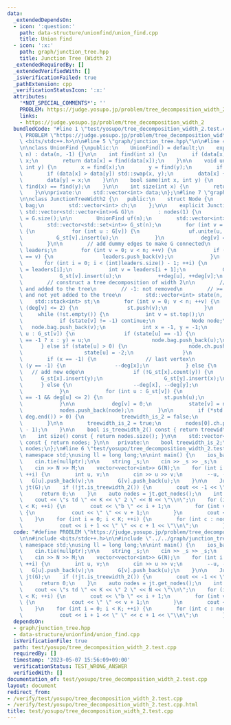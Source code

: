```yaml
---
data:
  _extendedDependsOn:
  - icon: ':question:'
    path: data-structure/unionfind/union_find.cpp
    title: Union Find
  - icon: ':x:'
    path: graph/junction_tree.hpp
    title: Junction Tree (Width 2)
  _extendedRequiredBy: []
  _extendedVerifiedWith: []
  _isVerificationFailed: true
  _pathExtension: cpp
  _verificationStatusIcon: ':x:'
  attributes:
    '*NOT_SPECIAL_COMMENTS*': ''
    PROBLEM: https://judge.yosupo.jp/problem/tree_decomposition_width_2
    links:
    - https://judge.yosupo.jp/problem/tree_decomposition_width_2
  bundledCode: "#line 1 \"test/yosupo/tree_decomposition_width_2.test.cpp\"\n#define\
    \ PROBLEM \"https://judge.yosupo.jp/problem/tree_decomposition_width_2\"\n\n#include\
    \ <bits/stdc++.h>\n\n#line 5 \"graph/junction_tree.hpp\"\n\n#line 4 \"data-structure/unionfind/union_find.cpp\"\
    \n\nclass UnionFind {\npublic:\n    UnionFind() = default;\n    explicit UnionFind(int\
    \ n) : data(n, -1) {}\n\n    int find(int x) {\n        if (data[x] < 0) return\
    \ x;\n        return data[x] = find(data[x]);\n    }\n\n    void unite(int x,\
    \ int y) {\n        x = find(x);\n        y = find(y);\n        if (x == y) return;\n\
    \        if (data[x] > data[y]) std::swap(x, y);\n        data[x] += data[y];\n\
    \        data[y] = x;\n    }\n\n    bool same(int x, int y) {\n        return\
    \ find(x) == find(y);\n    }\n\n    int size(int x) {\n        return -data[find(x)];\n\
    \    }\n\nprivate:\n    std::vector<int> data;\n};\n#line 7 \"graph/junction_tree.hpp\"\
    \n\nclass JunctionTreeWidth2 {\n   public:\n    struct Node {\n        std::vector<int>\
    \ bag;\n        std::vector<int> ch;\n    };\n\n    explicit JunctionTreeWidth2(const\
    \ std::vector<std::vector<int>>& G)\n        : nodes(1) {\n        const int n\
    \ = G.size();\n\n        UnionFind uf(n);\n        std::vector<int> deg(n);\n\
    \        std::vector<std::set<int>> G_st(n);\n        for (int v = 0; v < n; ++v)\
    \ {\n            for (int u : G[v]) {\n                uf.unite(u, v);\n     \
    \           G_st[v].insert(u);\n            }\n            deg[v] = G_st[v].size();\n\
    \        }\n\n        // add dummy edges to make G connected\n        std::vector<int>\
    \ leaders;\n        for (int v = 0; v < n; ++v) {\n            if (uf.find(v)\
    \ == v) {\n                leaders.push_back(v);\n            }\n        }\n \
    \       for (int i = 0; i < (int)leaders.size() - 1; ++i) {\n            int u\
    \ = leaders[i];\n            int v = leaders[i + 1];\n            G_st[u].insert(v);\n\
    \            G_st[v].insert(u);\n            ++deg[u], ++deg[v];\n        }\n\n\
    \        // construct a tree decomposition of width 2\n\n        // -2: removed\
    \ and added to the tree\n        // -1: not removed\n        // >= 0: removed\
    \ and not yet added to the tree\n        std::vector<int> state(n, -1);\n    \
    \    std::stack<int> st;\n        for (int v = 0; v < n; ++v) {\n            if\
    \ (deg[v] <= 2) {\n                st.push(v);\n            }\n        }\n   \
    \     while (!st.empty()) {\n            int v = st.top();\n            st.pop();\n\
    \            if (state[v] != -1) continue;\n            Node node;\n         \
    \   node.bag.push_back(v);\n            int x = -1, y = -1;\n            for (int\
    \ u : G_st[v]) {\n                if (state[u] == -1) {\n                    (x\
    \ == -1 ? x : y) = u;\n                    node.bag.push_back(u);\n          \
    \      } else if (state[u] > 0) {\n                    node.ch.push_back(state[u]);\n\
    \                    state[u] = -2;\n                }\n            }\n\n    \
    \        if (x == -1) {\n                // last vertex\n            } else if\
    \ (y == -1) {\n                --deg[x];\n            } else {\n             \
    \   // add new edge\n                if (!G_st[x].count(y)) {\n              \
    \      G_st[x].insert(y);\n                    G_st[y].insert(x);\n          \
    \      } else {\n                    --deg[x], --deg[y];\n                }\n\
    \            }\n            for (int u : G_st[v]) {\n                if (state[u]\
    \ == -1 && deg[u] <= 2) {\n                    st.push(u);\n                }\n\
    \            }\n\n            deg[v] = 0;\n            state[v] = nodes.size();\n\
    \            nodes.push_back(node);\n        }\n\n        if (*std::max_element(deg.begin(),\
    \ deg.end()) > 0) {\n            treewidth_is_2 = false;\n            return;\n\
    \        }\n\n        treewidth_is_2 = true;\n        nodes[0].ch.push_back(nodes.size()\
    \ - 1);\n    }\n\n    bool is_treewidth_2() const { return treewidth_is_2; }\n\
    \n    int size() const { return nodes.size(); }\n\n    std::vector<Node> get_nodes()\
    \ const { return nodes; }\n\n   private:\n    bool treewidth_is_2;\n    std::vector<Node>\
    \ nodes;\n};\n#line 6 \"test/yosupo/tree_decomposition_width_2.test.cpp\"\nusing\
    \ namespace std;\nusing ll = long long;\n\nint main() {\n    ios_base::sync_with_stdio(false);\n\
    \    cin.tie(nullptr);\n\n    string _s;\n    cin >> _s >> _s;\n    int N, M;\n\
    \    cin >> N >> M;\n    vector<vector<int>> G(N);\n    for (int i = 0; i < M;\
    \ ++i) {\n        int u, v;\n        cin >> u >> v;\n        --u, --v;\n     \
    \   G[u].push_back(v);\n        G[v].push_back(u);\n    }\n\n    JunctionTreeWidth2\
    \ jt(G);\n    if (!jt.is_treewidth_2()) {\n        cout << -1 << \"\\n\";\n  \
    \      return 0;\n    }\n    auto nodes = jt.get_nodes();\n    int K = jt.size();\n\
    \    cout << \"s td \" << K << \" 2 \" << N << \"\\n\";\n    for (int i = 0; i\
    \ < K; ++i) {\n        cout << \"b \" << i + 1;\n        for (int v : nodes[i].bag)\
    \ {\n            cout << \" \" << v + 1;\n        }\n        cout << \"\\n\";\n\
    \    }\n    for (int i = 0; i < K; ++i) {\n        for (int c : nodes[i].ch) {\n\
    \            cout << i + 1 << \" \" << c + 1 << \"\\n\";\n        }\n    }\n}\n"
  code: "#define PROBLEM \"https://judge.yosupo.jp/problem/tree_decomposition_width_2\"\
    \n\n#include <bits/stdc++.h>\n\n#include \"../../graph/junction_tree.hpp\"\nusing\
    \ namespace std;\nusing ll = long long;\n\nint main() {\n    ios_base::sync_with_stdio(false);\n\
    \    cin.tie(nullptr);\n\n    string _s;\n    cin >> _s >> _s;\n    int N, M;\n\
    \    cin >> N >> M;\n    vector<vector<int>> G(N);\n    for (int i = 0; i < M;\
    \ ++i) {\n        int u, v;\n        cin >> u >> v;\n        --u, --v;\n     \
    \   G[u].push_back(v);\n        G[v].push_back(u);\n    }\n\n    JunctionTreeWidth2\
    \ jt(G);\n    if (!jt.is_treewidth_2()) {\n        cout << -1 << \"\\n\";\n  \
    \      return 0;\n    }\n    auto nodes = jt.get_nodes();\n    int K = jt.size();\n\
    \    cout << \"s td \" << K << \" 2 \" << N << \"\\n\";\n    for (int i = 0; i\
    \ < K; ++i) {\n        cout << \"b \" << i + 1;\n        for (int v : nodes[i].bag)\
    \ {\n            cout << \" \" << v + 1;\n        }\n        cout << \"\\n\";\n\
    \    }\n    for (int i = 0; i < K; ++i) {\n        for (int c : nodes[i].ch) {\n\
    \            cout << i + 1 << \" \" << c + 1 << \"\\n\";\n        }\n    }\n}\n"
  dependsOn:
  - graph/junction_tree.hpp
  - data-structure/unionfind/union_find.cpp
  isVerificationFile: true
  path: test/yosupo/tree_decomposition_width_2.test.cpp
  requiredBy: []
  timestamp: '2023-05-07 15:56:09+09:00'
  verificationStatus: TEST_WRONG_ANSWER
  verifiedWith: []
documentation_of: test/yosupo/tree_decomposition_width_2.test.cpp
layout: document
redirect_from:
- /verify/test/yosupo/tree_decomposition_width_2.test.cpp
- /verify/test/yosupo/tree_decomposition_width_2.test.cpp.html
title: test/yosupo/tree_decomposition_width_2.test.cpp
---
```

